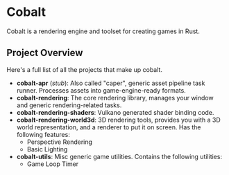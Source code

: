 # Cobalt
Cobalt is a rendering engine and toolset for creating games in Rust.

## Project Overview
Here's a full list of all the projects that make up cobalt.

- **cobalt-apr** (*stub*): Also called "caper", generic asset pipeline task
    runner. Processes assets into game-engine-ready formats.
- **cobalt-rendering**: The core rendering library, manages your window and
    generic rendering-related tasks.
- **cobalt-rendering-shaders**: Vulkano generated shader binding code.
- **cobalt-rendering-world3d**: 3D rendering tools, provides you with a 3D world
    representation, and a renderer to put it on screen. Has the following
    features:
    - Perspective Rendering
    - Basic Lighting
- **cobalt-utils**: Misc generic game utilities. Contains the following utilities:
    - Game Loop Timer
